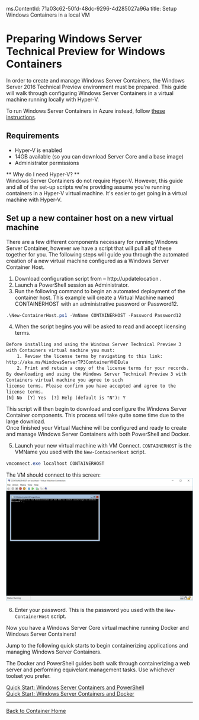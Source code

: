 ms.ContentId: 71a03c62-50fd-48dc-9296-4d285027a96a
title: Setup Windows Containers in a local VM

# Preparing Windows Server Technical Preview for Windows Containers

In order to create and manage Windows Server Containers, the Windows Server 2016 Technical Preview environment must be prepared. This guide will walk through configuring Windows Server Containers in a virtual machine running locally with Hyper-V.

To run Windows Server Containers in Azure instead, follow [these instructions](./azure_setup.md).
 
## Requirements

* Hyper-V is enabled
* 14GB available (so you can download Server Core and a base image)
* Administrator permissions

** Why do I need Hyper-V? **  
Windows Server Containers do not require Hyper-V. However, this guide and all of the set-up scripts we're providing assume you're running containers in a Hyper-V virtual machine. It's easier to get going in a virtual machine with Hyper-V.

## Set up a new container host on a new virtual machine
There are a few different components necessary for running Windows Server Container, however we have a script that will pull all of these together for you. The following steps will guide you through the automated creation of a new virtual machine configured as a Windows Server Container Host.

1. Download configuration script from – http://updatelocation .
2. Launch a PowerShell session as Administrator.
3. Run the following command to begin an automated deployment of the container host. This example will create a Virtual Machine named CONTAINERHOST with an administrative password or Password12.

  ```powershell
  .\New-ContainerHost.ps1 -VmName CONTAINERHOST -Password Password12
  ```
4. When the script begins you will be asked to read and accept licensing terms.

  ```
  Before installing and using the Windows Server Technical Preview 3 with Containers virtual machine you must:
      1. Review the license terms by navigating to this link: http://aka.ms/WindowsServerTP3ContainerVHDEula
      2. Print and retain a copy of the license terms for your records.
  By downloading and using the Windows Server Technical Preview 3 with Containers virtual machine you agree to such
  license terms. Please confirm you have accepted and agree to the license terms.
  [N] No  [Y] Yes  [?] Help (default is "N"): Y
  ```
This script will then begin to download and configure the Windows Server Container components. This process will take quite some time due to the large download.  
Once finished your Virtual Machine will be configured and ready to create and manage Windows Server Containers with both PowerShell and Docker.

5. Launch your new virtual machine with VM Connect.  `CONTAINERHOST` is the VMName you used with the `New-ContainerHost` script.
  
  ``` PowerShell
  vmconnect.exe localhost CONTAINERHOST
  ```
  
  The VM should connect to this screen:
  ![](./media/ContainerHost.png)
  
6.  Enter your password.  This is the password you used with the `New-ContainerHost` script.

Now you have a Windows Server Core virtual machine running Docker and Windows Server Containers!
  
Jump to the following quick starts to begin containerizing applications and managing Windows Server Containers.

The Docker and PowerShell guides both walk through containerizing a web server and performing equivelant management tasks.  Use whichever toolset you prefer.

[Quick Start: Windows Server Containers and PowerShell](./manage_powershell.md)  
[Quick Start: Windows Server Containers and Docker](./manage_docker.md)  

-------------------

[Back to Container Home](../containers_welcome.md)
